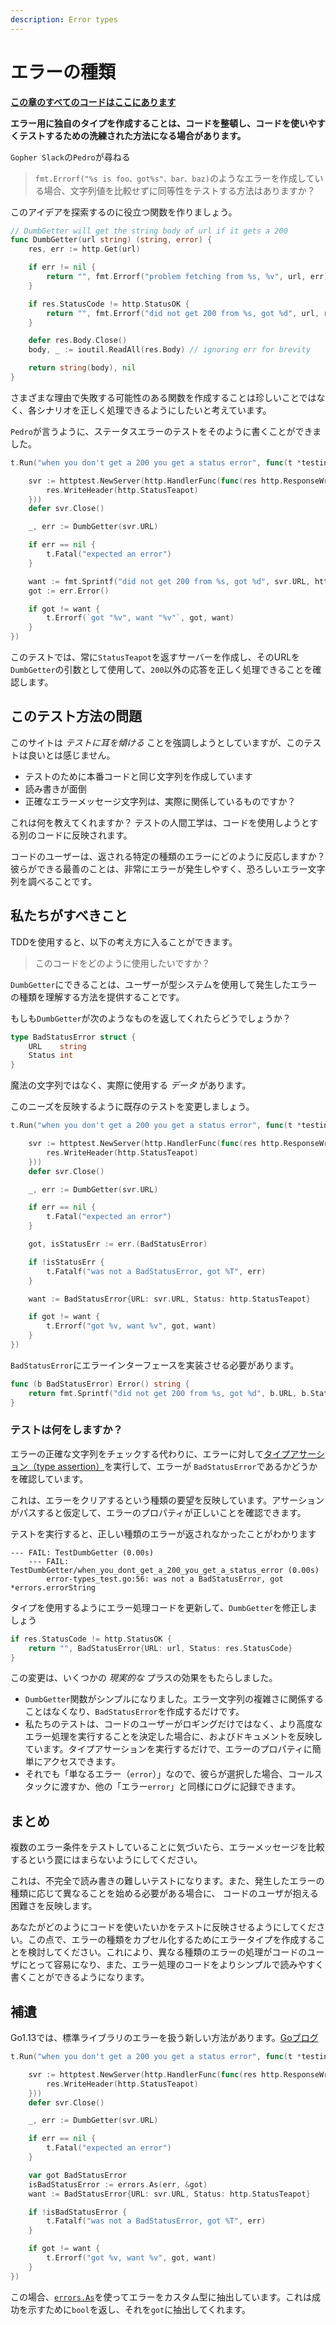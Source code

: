 ```yaml
---
description: Error types
---
```


# エラーの種類

[**この章のすべてのコードはここにあります**](https://github.com/andmorefine/learn-go-with-tests/tree/master/q-and-a/error-types)

**エラー用に独自のタイプを作成することは、コードを整頓し、コードを使いやすくテストするための洗練された方法になる場合があります。**

`Gopher Slack`の`Pedro`が尋ねる

> `fmt.Errorf("%s is foo、got%s"、bar、baz)`のようなエラーを作成している場合、文字列値を比較せずに同等性をテストする方法はありますか？

このアイデアを探索するのに役立つ関数を作りましょう。

```go
// DumbGetter will get the string body of url if it gets a 200
func DumbGetter(url string) (string, error) {
    res, err := http.Get(url)

    if err != nil {
        return "", fmt.Errorf("problem fetching from %s, %v", url, err)
    }

    if res.StatusCode != http.StatusOK {
        return "", fmt.Errorf("did not get 200 from %s, got %d", url, res.StatusCode)
    }

    defer res.Body.Close()
    body, _ := ioutil.ReadAll(res.Body) // ignoring err for brevity

    return string(body), nil
}
```

さまざまな理由で失敗する可能性のある関数を作成することは珍しいことではなく、各シナリオを正しく処理できるようにしたいと考えています。

`Pedro`が言うように、ステータスエラーのテストをそのように書くことができました。

```go
t.Run("when you don't get a 200 you get a status error", func(t *testing.T) {

    svr := httptest.NewServer(http.HandlerFunc(func(res http.ResponseWriter, req *http.Request) {
        res.WriteHeader(http.StatusTeapot)
    }))
    defer svr.Close()

    _, err := DumbGetter(svr.URL)

    if err == nil {
        t.Fatal("expected an error")
    }

    want := fmt.Sprintf("did not get 200 from %s, got %d", svr.URL, http.StatusTeapot)
    got := err.Error()

    if got != want {
        t.Errorf(`got "%v", want "%v"`, got, want)
    }
})
```

このテストでは、常に`StatusTeapot`を返すサーバーを作成し、そのURLを`DumbGetter`の引数として使用して、`200`以外の応答を正しく処理できることを確認します。

## このテスト方法の問題

このサイトは _テストに耳を傾ける_ ことを強調しようとしていますが、このテストは良いとは感じません。

* テストのために本番コードと同じ文字列を作成しています
* 読み書きが面倒
* 正確なエラーメッセージ文字列は、実際に関係しているものですか？

これは何を教えてくれますか？
テストの人間工学は、コードを使用しようとする別のコードに反映されます。

コードのユーザーは、返される特定の種類のエラーにどのように反応しますか？
彼らができる最善のことは、非常にエラーが発生しやすく、恐ろしいエラー文字列を調べることです。

## 私たちがすべきこと

TDDを使用すると、以下の考え方に入ることができます。

> このコードをどのように使用したいですか？

`DumbGetter`にできることは、ユーザーが型システムを使用して発生したエラーの種類を理解する方法を提供することです。

もしも`DumbGetter`が次のようなものを返してくれたらどうでしょうか？

```go
type BadStatusError struct {
    URL    string
    Status int
}
```

魔法の文字列ではなく、実際に使用する _データ_ があります。

このニーズを反映するように既存のテストを変更しましょう。

```go
t.Run("when you don't get a 200 you get a status error", func(t *testing.T) {

    svr := httptest.NewServer(http.HandlerFunc(func(res http.ResponseWriter, req *http.Request) {
        res.WriteHeader(http.StatusTeapot)
    }))
    defer svr.Close()

    _, err := DumbGetter(svr.URL)

    if err == nil {
        t.Fatal("expected an error")
    }

    got, isStatusErr := err.(BadStatusError)

    if !isStatusErr {
        t.Fatalf("was not a BadStatusError, got %T", err)
    }

    want := BadStatusError{URL: svr.URL, Status: http.StatusTeapot}

    if got != want {
        t.Errorf("got %v, want %v", got, want)
    }
})
```

`BadStatusError`にエラーインターフェースを実装させる必要があります。

```go
func (b BadStatusError) Error() string {
    return fmt.Sprintf("did not get 200 from %s, got %d", b.URL, b.Status)
}
```

### テストは何をしますか？

エラーの正確な文字列をチェックする代わりに、エラーに対して[タイプアサーション（type assertion）](https://tour.golang.org/methods/15)を実行して、エラーが `BadStatusError`であるかどうかを確認しています。

これは、エラーをクリアするという種類の要望を反映しています。アサーションがパスすると仮定して、エラーのプロパティが正しいことを確認できます。

テストを実行すると、正しい種類のエラーが返されなかったことがわかります

```text
--- FAIL: TestDumbGetter (0.00s)
    --- FAIL: TestDumbGetter/when_you_dont_get_a_200_you_get_a_status_error (0.00s)
        error-types_test.go:56: was not a BadStatusError, got *errors.errorString
```

タイプを使用するようにエラー処理コードを更新して、`DumbGetter`を修正しましょう

```go
if res.StatusCode != http.StatusOK {
    return "", BadStatusError{URL: url, Status: res.StatusCode}
}
```

この変更は、いくつかの _現実的な_ プラスの効果をもたらしました。

* `DumbGetter`関数がシンプルになりました。エラー文字列の複雑さに関係することはなくなり、`BadStatusError`を作成するだけです。
* 私たちのテストは、コードのユーザーがロギングだけではなく、より高度なエラー処理を実行することを決定した場合に、およびドキュメントを反映しています。タイプアサーションを実行するだけで、エラーのプロパティに簡単にアクセスできます。
* それでも「単なるエラー（`error`）」なので、彼らが選択した場合、コールスタックに渡すか、他の「エラー`error`」と同様にログに記録できます。

## まとめ

複数のエラー条件をテストしていることに気づいたら、エラーメッセージを比較するという罠にはまらないようにしてください。

これは、不完全で読み書きの難しいテストになります。また、発生したエラーの種類に応じて異なることを始める必要がある場合に、 コードのユーザが抱える困難さを反映します。

あなたがどのようにコードを使いたいかをテストに反映させるようにしてください。この点で、エラーの種類をカプセル化するためにエラータイプを作成することを検討してください。これにより、異なる種類のエラーの処理がコードのユーザにとって容易になり、また、エラー処理のコードをよりシンプルで読みやすく書くことができるようになります。

## 補遺

Go1.13では、標準ライブラリのエラーを扱う新しい方法があります。[Goブログ](https://blog.golang.org/go1.13-errors)

```go
t.Run("when you don't get a 200 you get a status error", func(t *testing.T) {

    svr := httptest.NewServer(http.HandlerFunc(func(res http.ResponseWriter, req *http.Request) {
        res.WriteHeader(http.StatusTeapot)
    }))
    defer svr.Close()

    _, err := DumbGetter(svr.URL)

    if err == nil {
        t.Fatal("expected an error")
    }

    var got BadStatusError
    isBadStatusError := errors.As(err, &got)
    want := BadStatusError{URL: svr.URL, Status: http.StatusTeapot}

    if !isBadStatusError {
        t.Fatalf("was not a BadStatusError, got %T", err)
    }

    if got != want {
        t.Errorf("got %v, want %v", got, want)
    }
})
```

この場合、[`errors.As`](https://golang.org/pkg/errors/#example_As)を使ってエラーをカスタム型に抽出しています。これは成功を示すために`bool`を返し、それを`got`に抽出してくれます。
